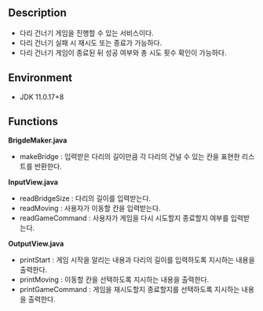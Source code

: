 
## Description
* 다리 건너기 게임을 진행할 수 있는 서비스이다.
* 다리 건너기 실패 시 재시도 또는 종료가 가능하다.
* 다리 건너기 게임이 종료된 뒤 성공 여부와 총 시도 횟수 확인이 가능하다.

## Environment
* JDK 11.0.17+8

## Functions
**BrigdeMaker.java**
* makeBridge : 입력받은 다리의 길이만큼 각 다리의 건널 수 있는 칸을 표현한 리스트를 반환한다.

**InputView.java**
* readBridgeSize : 다리의 길이를 입력받는다.
* readMoving : 사용자가 이동할 칸을 입력받는다.
* readGameCommand : 사용자가 게임을 다시 시도할지 종료할지 여부를 입력받는다.

**OutputView.java**
* printStart : 게임 시작을 알리는 내용과 다리의 길이를 입력하도록 지시하는 내용을 출력한다.
* printMoving : 이동할 칸을 선택하도록 지시하는 내용을 출력한다.
* printGameCommand : 게임을 재시도할지 종료할지를 선택하도록 지시하는 내용을 출력한다.